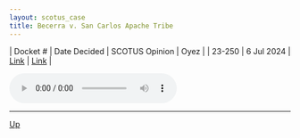 ```yaml
---
layout: scotus_case
title: Becerra v. San Carlos Apache Tribe
---
```


| Docket # | Date Decided | SCOTUS Opinion | Oyez |
| 23-250 | 6 Jul 2024 | [Link](https://www.supremecourt.gov/opinions/23pdf/602us1r30_g3bi.pdf) | [Link](https://www.oyez.org/cases/2023/23-250) |

<audio controls>
   <source src='./resources/23-250.mp3' type='audio/mpeg'>
</audio>

<object data='./resources/23-250.pdf' type='application/pdf'></object>

---

[Up](./README.md)